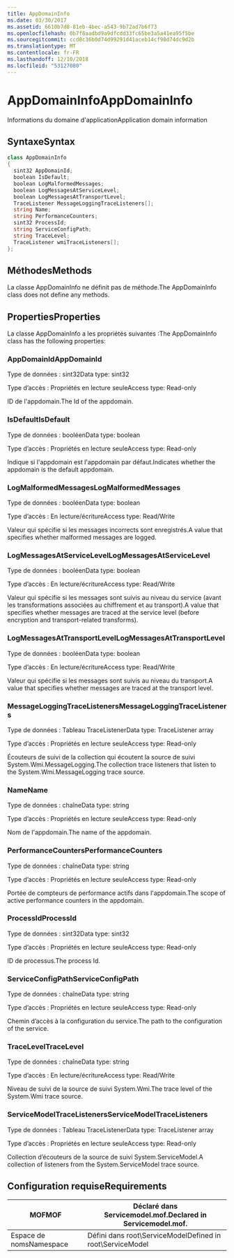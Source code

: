 ```yaml
---
title: AppDomainInfo
ms.date: 03/30/2017
ms.assetid: 6610b7d8-81eb-4bec-a543-9b72ad7b6f73
ms.openlocfilehash: 0b7f8aadbd9a9dfcdd33fc65be3a5a41ea95f5be
ms.sourcegitcommit: ccd8c36b0d74d99291d41aceb14cf98d74dc9d2b
ms.translationtype: MT
ms.contentlocale: fr-FR
ms.lasthandoff: 12/10/2018
ms.locfileid: "53127080"
---
```

# <a name="appdomaininfo"></a><span data-ttu-id="d6378-102">AppDomainInfo</span><span class="sxs-lookup"><span data-stu-id="d6378-102">AppDomainInfo</span></span>
<span data-ttu-id="d6378-103">Informations du domaine d'application</span><span class="sxs-lookup"><span data-stu-id="d6378-103">Application domain information</span></span>  
  
## <a name="syntax"></a><span data-ttu-id="d6378-104">Syntaxe</span><span class="sxs-lookup"><span data-stu-id="d6378-104">Syntax</span></span>  
  
```csharp
class AppDomainInfo  
{  
  sint32 AppDomainId;  
  boolean IsDefault;  
  boolean LogMalformedMessages;  
  boolean LogMessagesAtServiceLevel;  
  boolean LogMessagesAtTransportLevel;  
  TraceListener MessageLoggingTraceListeners[];  
  string Name;  
  string PerformanceCounters;  
  sint32 ProcessId;  
  string ServiceConfigPath;  
  string TraceLevel;  
  TraceListener wmiTraceListeners[];  
};  
```  
  
## <a name="methods"></a><span data-ttu-id="d6378-105">Méthodes</span><span class="sxs-lookup"><span data-stu-id="d6378-105">Methods</span></span>  
 <span data-ttu-id="d6378-106">La classe AppDomainInfo ne définit pas de méthode.</span><span class="sxs-lookup"><span data-stu-id="d6378-106">The AppDomainInfo class does not define any methods.</span></span>  
  
## <a name="properties"></a><span data-ttu-id="d6378-107">Properties</span><span class="sxs-lookup"><span data-stu-id="d6378-107">Properties</span></span>  
 <span data-ttu-id="d6378-108">La classe AppDomainInfo a les propriétés suivantes :</span><span class="sxs-lookup"><span data-stu-id="d6378-108">The AppDomainInfo class has the following properties:</span></span>  
  
### <a name="appdomainid"></a><span data-ttu-id="d6378-109">AppDomainId</span><span class="sxs-lookup"><span data-stu-id="d6378-109">AppDomainId</span></span>  
 <span data-ttu-id="d6378-110">Type de données : sint32</span><span class="sxs-lookup"><span data-stu-id="d6378-110">Data type: sint32</span></span>  
  
 <span data-ttu-id="d6378-111">Type d’accès : Propriétés en lecture seule</span><span class="sxs-lookup"><span data-stu-id="d6378-111">Access type: Read-only</span></span>  
  
 <span data-ttu-id="d6378-112">ID de l'appdomain.</span><span class="sxs-lookup"><span data-stu-id="d6378-112">The Id of the appdomain.</span></span>  
  
### <a name="isdefault"></a><span data-ttu-id="d6378-113">IsDefault</span><span class="sxs-lookup"><span data-stu-id="d6378-113">IsDefault</span></span>  
 <span data-ttu-id="d6378-114">Type de données : booléen</span><span class="sxs-lookup"><span data-stu-id="d6378-114">Data type: boolean</span></span>  
  
 <span data-ttu-id="d6378-115">Type d’accès : Propriétés en lecture seule</span><span class="sxs-lookup"><span data-stu-id="d6378-115">Access type: Read-only</span></span>  
  
 <span data-ttu-id="d6378-116">Indique si l'appdomain est l'appdomain par défaut.</span><span class="sxs-lookup"><span data-stu-id="d6378-116">Indicates whether the appdomain is the default appdomain.</span></span>  
  
### <a name="logmalformedmessages"></a><span data-ttu-id="d6378-117">LogMalformedMessages</span><span class="sxs-lookup"><span data-stu-id="d6378-117">LogMalformedMessages</span></span>  
 <span data-ttu-id="d6378-118">Type de données : booléen</span><span class="sxs-lookup"><span data-stu-id="d6378-118">Data type: boolean</span></span>  
  
 <span data-ttu-id="d6378-119">Type d’accès : En lecture/écriture</span><span class="sxs-lookup"><span data-stu-id="d6378-119">Access type: Read/Write</span></span>  
  
 <span data-ttu-id="d6378-120">Valeur qui spécifie si les messages incorrects sont enregistrés.</span><span class="sxs-lookup"><span data-stu-id="d6378-120">A value that specifies whether malformed messages are logged.</span></span>  
  
### <a name="logmessagesatservicelevel"></a><span data-ttu-id="d6378-121">LogMessagesAtServiceLevel</span><span class="sxs-lookup"><span data-stu-id="d6378-121">LogMessagesAtServiceLevel</span></span>  
 <span data-ttu-id="d6378-122">Type de données : booléen</span><span class="sxs-lookup"><span data-stu-id="d6378-122">Data type: boolean</span></span>  
  
 <span data-ttu-id="d6378-123">Type d’accès : En lecture/écriture</span><span class="sxs-lookup"><span data-stu-id="d6378-123">Access type: Read/Write</span></span>  
  
 <span data-ttu-id="d6378-124">Valeur qui spécifie si les messages sont suivis au niveau du service (avant les transformations associées au chiffrement et au transport).</span><span class="sxs-lookup"><span data-stu-id="d6378-124">A value that specifies whether messages are traced at the service level (before encryption and transport-related transforms).</span></span>  
  
### <a name="logmessagesattransportlevel"></a><span data-ttu-id="d6378-125">LogMessagesAtTransportLevel</span><span class="sxs-lookup"><span data-stu-id="d6378-125">LogMessagesAtTransportLevel</span></span>  
 <span data-ttu-id="d6378-126">Type de données : booléen</span><span class="sxs-lookup"><span data-stu-id="d6378-126">Data type: boolean</span></span>  
  
 <span data-ttu-id="d6378-127">Type d’accès : En lecture/écriture</span><span class="sxs-lookup"><span data-stu-id="d6378-127">Access type: Read/Write</span></span>  
  
 <span data-ttu-id="d6378-128">Valeur qui spécifie si les messages sont suivis au niveau du transport.</span><span class="sxs-lookup"><span data-stu-id="d6378-128">A value that specifies whether messages are traced at the transport level.</span></span>  
  
### <a name="messageloggingtracelisteners"></a><span data-ttu-id="d6378-129">MessageLoggingTraceListeners</span><span class="sxs-lookup"><span data-stu-id="d6378-129">MessageLoggingTraceListeners</span></span>  
 <span data-ttu-id="d6378-130">Type de données : Tableau TraceListener</span><span class="sxs-lookup"><span data-stu-id="d6378-130">Data type: TraceListener array</span></span>  
  
 <span data-ttu-id="d6378-131">Type d’accès : Propriétés en lecture seule</span><span class="sxs-lookup"><span data-stu-id="d6378-131">Access type: Read-only</span></span>  
  
 <span data-ttu-id="d6378-132">Écouteurs de suivi de la collection qui écoutent la source de suivi System.Wmi.MessageLogging.</span><span class="sxs-lookup"><span data-stu-id="d6378-132">The collection trace listeners that listen to the System.Wmi.MessageLogging trace source.</span></span>  
  
### <a name="name"></a><span data-ttu-id="d6378-133">Name</span><span class="sxs-lookup"><span data-stu-id="d6378-133">Name</span></span>  
 <span data-ttu-id="d6378-134">Type de données : chaîne</span><span class="sxs-lookup"><span data-stu-id="d6378-134">Data type: string</span></span>  
  
 <span data-ttu-id="d6378-135">Type d’accès : Propriétés en lecture seule</span><span class="sxs-lookup"><span data-stu-id="d6378-135">Access type: Read-only</span></span>  
  
 <span data-ttu-id="d6378-136">Nom de l'appdomain.</span><span class="sxs-lookup"><span data-stu-id="d6378-136">The name of the appdomain.</span></span>  
  
### <a name="performancecounters"></a><span data-ttu-id="d6378-137">PerformanceCounters</span><span class="sxs-lookup"><span data-stu-id="d6378-137">PerformanceCounters</span></span>  
 <span data-ttu-id="d6378-138">Type de données : chaîne</span><span class="sxs-lookup"><span data-stu-id="d6378-138">Data type: string</span></span>  
  
 <span data-ttu-id="d6378-139">Type d’accès : Propriétés en lecture seule</span><span class="sxs-lookup"><span data-stu-id="d6378-139">Access type: Read-only</span></span>  
  
 <span data-ttu-id="d6378-140">Portée de compteurs de performance actifs dans l'appdomain.</span><span class="sxs-lookup"><span data-stu-id="d6378-140">The scope of active performance counters in the appdomain.</span></span>  
  
### <a name="processid"></a><span data-ttu-id="d6378-141">ProcessId</span><span class="sxs-lookup"><span data-stu-id="d6378-141">ProcessId</span></span>  
 <span data-ttu-id="d6378-142">Type de données : sint32</span><span class="sxs-lookup"><span data-stu-id="d6378-142">Data type: sint32</span></span>  
  
 <span data-ttu-id="d6378-143">Type d’accès : Propriétés en lecture seule</span><span class="sxs-lookup"><span data-stu-id="d6378-143">Access type: Read-only</span></span>  
  
 <span data-ttu-id="d6378-144">ID de processus.</span><span class="sxs-lookup"><span data-stu-id="d6378-144">The process Id.</span></span>  
  
### <a name="serviceconfigpath"></a><span data-ttu-id="d6378-145">ServiceConfigPath</span><span class="sxs-lookup"><span data-stu-id="d6378-145">ServiceConfigPath</span></span>  
 <span data-ttu-id="d6378-146">Type de données : chaîne</span><span class="sxs-lookup"><span data-stu-id="d6378-146">Data type: string</span></span>  
  
 <span data-ttu-id="d6378-147">Type d’accès : Propriétés en lecture seule</span><span class="sxs-lookup"><span data-stu-id="d6378-147">Access type: Read-only</span></span>  
  
 <span data-ttu-id="d6378-148">Chemin d’accès à la configuration du service.</span><span class="sxs-lookup"><span data-stu-id="d6378-148">The path to the configuration of the service.</span></span>  
  
### <a name="tracelevel"></a><span data-ttu-id="d6378-149">TraceLevel</span><span class="sxs-lookup"><span data-stu-id="d6378-149">TraceLevel</span></span>  
 <span data-ttu-id="d6378-150">Type de données : chaîne</span><span class="sxs-lookup"><span data-stu-id="d6378-150">Data type: string</span></span>  
  
 <span data-ttu-id="d6378-151">Type d’accès : En lecture/écriture</span><span class="sxs-lookup"><span data-stu-id="d6378-151">Access type: Read/Write</span></span>  
  
 <span data-ttu-id="d6378-152">Niveau de suivi de la source de suivi System.Wmi.</span><span class="sxs-lookup"><span data-stu-id="d6378-152">The trace level of the System.Wmi trace source.</span></span>  
  
### <a name="servicemodeltracelisteners"></a><span data-ttu-id="d6378-153">ServiceModelTraceListeners</span><span class="sxs-lookup"><span data-stu-id="d6378-153">ServiceModelTraceListeners</span></span>  
 <span data-ttu-id="d6378-154">Type de données : Tableau TraceListener</span><span class="sxs-lookup"><span data-stu-id="d6378-154">Data type: TraceListener array</span></span>  
  
 <span data-ttu-id="d6378-155">Type d’accès : Propriétés en lecture seule</span><span class="sxs-lookup"><span data-stu-id="d6378-155">Access type: Read-only</span></span>  
  
 <span data-ttu-id="d6378-156">Collection d’écouteurs de la source de suivi System.ServiceModel.</span><span class="sxs-lookup"><span data-stu-id="d6378-156">A collection of listeners from the System.ServiceModel trace source.</span></span>  
  
## <a name="requirements"></a><span data-ttu-id="d6378-157">Configuration requise</span><span class="sxs-lookup"><span data-stu-id="d6378-157">Requirements</span></span>  
  
|<span data-ttu-id="d6378-158">MOF</span><span class="sxs-lookup"><span data-stu-id="d6378-158">MOF</span></span>|<span data-ttu-id="d6378-159">Déclaré dans Servicemodel.mof.</span><span class="sxs-lookup"><span data-stu-id="d6378-159">Declared in Servicemodel.mof.</span></span>|  
|---------|-----------------------------------|  
|<span data-ttu-id="d6378-160">Espace de noms</span><span class="sxs-lookup"><span data-stu-id="d6378-160">Namespace</span></span>|<span data-ttu-id="d6378-161">Défini dans root\ServiceModel</span><span class="sxs-lookup"><span data-stu-id="d6378-161">Defined in root\ServiceModel</span></span>|
